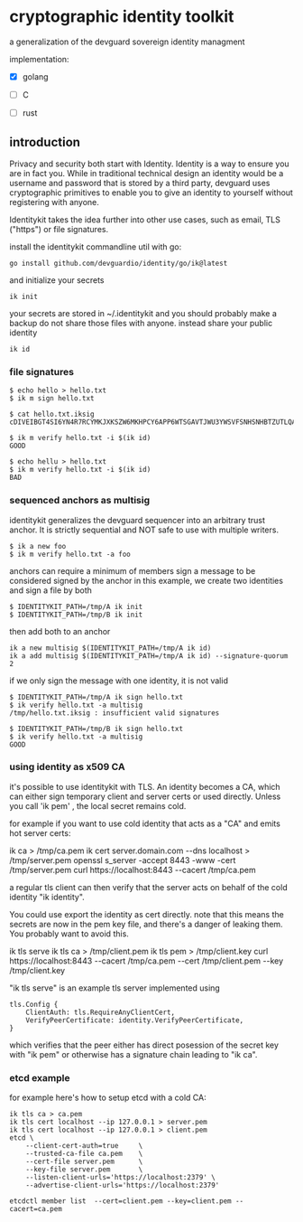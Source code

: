 cryptographic identity toolkit
==============================


a generalization of the devguard sovereign identity managment

implementation:

- [x] golang
- [ ] C
- [ ] rust



## introduction

Privacy and security both start with Identity. Identity is a way to ensure you are in fact you.
While in traditional technical design an identity would be a username and password that is stored by a third party,
devguard uses cryptographic primitives to enable you to give an identity to yourself without registering with anyone.

Identitykit takes the idea further into other use cases, such as email, TLS ("https") or file signatures.


install the identitykit commandline util with go:

```
go install github.com/devguardio/identity/go/ik@latest
```

and initialize your secrets
```
ik init
```
your secrets are stored in ~/.identitykit and you should probably make a backup
do not share those files with anyone. instead share your public identity

```
ik id
```


### file signatures


```
$ echo hello > hello.txt
$ ik m sign hello.txt

$ cat hello.txt.iksig
cDIVEIBGT4SI6YN4R7RCYMKJXKSZW6MKHPCY6APP6WTSGAVTJWU3YWSVFSNHSNHBTZUTLQARKOSJKIZ4T7WZ7R5UCSTYUW2HWQA2XSXIGYE

$ ik m verify hello.txt -i $(ik id)
GOOD

$ echo hellu > hello.txt
$ ik m verify hello.txt -i $(ik id)
BAD
```


### sequenced anchors as multisig

identitykit generalizes the devguard sequencer into an arbitrary trust anchor.
It is strictly sequential and NOT safe to use with multiple writers.

```
$ ik a new foo
$ ik m verify hello.txt -a foo
```

anchors can require a minimum of members sign a message to be considered signed by the anchor
in this example, we create two identities and sign a file by both

```
$ IDENTITYKIT_PATH=/tmp/A ik init
$ IDENTITYKIT_PATH=/tmp/B ik init
```

then add both to an anchor

```
ik a new multisig $(IDENTITYKIT_PATH=/tmp/A ik id)
ik a add multisig $(IDENTITYKIT_PATH=/tmp/A ik id) --signature-quorum 2
```

if we only sign the message with one identity, it is not valid

```
$ IDENTITYKIT_PATH=/tmp/A ik sign hello.txt
$ ik verify hello.txt -a multisig
/tmp/hello.txt.iksig : insufficient valid signatures

$ IDENTITYKIT_PATH=/tmp/B ik sign hello.txt
$ ik verify hello.txt -a multisig
GOOD
```



### using identity as x509 CA

it's possible to use identitykit with TLS.
An identity becomes a CA, which can either sign temporary client and server certs or used directly.
Unless you call 'ik pem' , the local secret remains cold.

for example if you want to use cold identity that acts as a "CA" and emits hot server certs:

ik ca > /tmp/ca.pem
ik cert server.domain.com --dns localhost > /tmp/server.pem
openssl s_server -accept 8443 -www -cert /tmp/server.pem
curl  https://localhost:8443   --cacert /tmp/ca.pem

a regular tls client can then verify that the server acts on behalf of the cold identity "ik identity".

You could use export the identity as cert directly.
note that this means the secrets are now in the pem key file, and there's a danger of leaking them.
You probably want to avoid this.

ik tls serve
ik tls ca > /tmp/client.pem
ik tls pem > /tmp/client.key
curl  https://localhost:8443 --cacert /tmp/ca.pem --cert /tmp/client.pem --key /tmp/client.key


"ik tls serve" is an example tls server implemented using

```
tls.Config {
    ClientAuth: tls.RequireAnyClientCert,
    VerifyPeerCertificate: identity.VerifyPeerCertificate,
}
```

which verifies that the peer either has direct posession of the secret key with "ik pem"
or otherwise has a signature chain leading to "ik ca".


### etcd example

for example here's how to setup etcd with a cold CA:

```
ik tls ca > ca.pem
ik tls cert localhost --ip 127.0.0.1 > server.pem
ik tls cert localhost --ip 127.0.0.1 > client.pem
etcd \
    --client-cert-auth=true     \
    --trusted-ca-file ca.pem    \
    --cert-file server.pem      \
    --key-file server.pem       \
    --listen-client-urls='https://localhost:2379' \
    --advertise-client-urls='https://localhost:2379'

etcdctl member list  --cert=client.pem --key=client.pem --cacert=ca.pem
```

